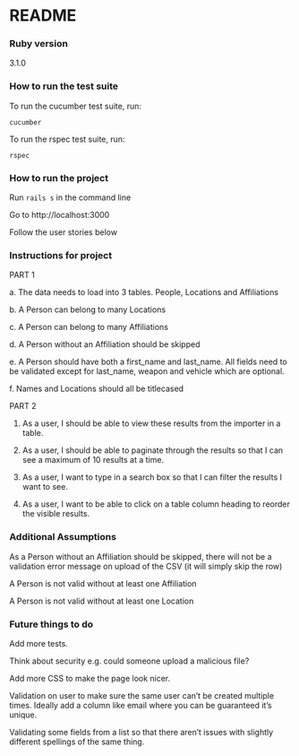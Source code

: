 # README

### Ruby version

  3.1.0

### How to run the test suite

  To run the cucumber test suite, run:

  `cucumber`

  To run the rspec test suite, run:

  `rspec`

### How to run the project

  Run `rails s` in the command line
  
  Go to http://localhost:3000
  
  Follow the user stories below

### Instructions for project

 PART 1

a. The data needs to load into 3 tables. People, Locations and Affiliations

b. A Person can belong to many Locations

c. A Person can belong to many Affiliations

d. A Person without an Affiliation should be skipped

e. A Person should have both a first_name and last_name. All fields need to be validated except for last_name, weapon and vehicle which are optional.

f. Names and Locations should all be titlecased

 PART 2

1. As a user, I should be able to view these results from the importer in a table.

2. As a user, I should be able to paginate through the results so that I can see a maximum
of 10 results at a time.

3. As a user, I want to type in a search box so that I can filter the results I want to see.

4. As a user, I want to be able to click on a table column heading to reorder the visible
results.

### Additional Assumptions

As a Person without an Affiliation should be skipped, there will not be a validation error message on upload of the CSV (it will simply skip the row)

A Person is not valid without at least one Affiliation

A Person is not valid without at least one Location

### Future things to do

Add more tests.

Think about security e.g. could someone upload a malicious file?

Add more CSS to make the page look nicer.

Validation on user to make sure the same user can’t be created multiple times. Ideally add a column like email where you can be guaranteed it’s unique. 

Validating some fields from a list so that there aren’t issues with slightly different spellings of the same thing.

